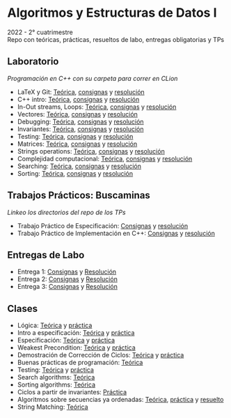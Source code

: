 # Algoritmos y Estructuras de Datos I
2022 - 2° cuatrimestre  
Repo con teóricas, prácticas, resueltos de labo, entregas obligatorias y TPs

## Laboratorio
*Programación en C++ con su carpeta para correr en CLion*
- LaTeX y Git: [Teórica](https://github.com/matuneville/uba-algo1/tree/main/Labo/Te%C3%B3ricas%20de%20Labo/Clase0), [consignas](https://github.com/matuneville/uba-algo1/blob/main/Labo/Consignas/labo00-ej.pdf) y [resolución](https://github.com/matuneville/uba-algo1/blob/main/Labo/Resueltos/labo00/tallerLatex_tex.pdf)
- C++ intro: [Teórica](https://github.com/matuneville/uba-algo1/tree/main/Labo/Te%C3%B3ricas%20de%20Labo/Clase1), [consignas](https://github.com/matuneville/uba-algo1/blob/main/Labo/Consignas/labo01-ej.pdf) y [resolución](https://github.com/matuneville/uba-algo1/tree/main/Labo/Resueltos/labo01)
- In-Out streams, Loops: [Teórica](https://github.com/matuneville/uba-algo1/blob/main/Labo/Te%C3%B3ricas%20de%20Labo/Clase2/labo02.pdf), [consignas](https://github.com/matuneville/uba-algo1/blob/main/Labo/Consignas/labo02-ej.pdf) y [resolución](https://github.com/matuneville/uba-algo1/tree/main/Labo/Resueltos/labo02)
- Vectores: [Teórica](https://github.com/matuneville/uba-algo1/tree/main/Labo/Teóricas%20de%20Labo/Clase3), [consignas](https://github.com/matuneville/uba-algo1/blob/main/Labo/Consignas/labo03-ej.pdf) y [resolución](https://github.com/matuneville/uba-algo1/tree/main/Labo/Resueltos/labo03/src)
- Debugging: [Teórica](https://github.com/matuneville/uba-algo1/blob/main/Labo/Te%C3%B3ricas%20de%20Labo/Clase4/Debugging.pdf), [consignas](https://github.com/matuneville/uba-algo1/blob/main/Labo/Consignas/labo04-ej.pdf) y [resolución](https://github.com/matuneville/uba-algo1/tree/main/Labo/Resueltos/labo04)
- Invariantes: [Teórica](https://github.com/matuneville/uba-algo1/blob/main/Labo/Te%C3%B3ricas%20de%20Labo/Clase5/Taller-ciclos.pdf), [consignas](https://github.com/matuneville/uba-algo1/blob/main/Labo/Consignas/labo05-ej.pdf) y [resolución](https://github.com/matuneville/uba-algo1/tree/main/Labo/Resueltos/labo05)
- Testing: [Teórica](https://github.com/matuneville/uba-algo1/tree/main/Labo/Te%C3%B3ricas%20de%20Labo/Clase6), [consignas](https://github.com/matuneville/uba-algo1/blob/main/Labo/Consignas/labo06-ej.pdf) y [resolución](https://github.com/matuneville/uba-algo1/tree/main/Labo/Resueltos/labo06)
- Matrices: [Teórica](https://github.com/matuneville/uba-algo1/blob/main/Labo/Te%C3%B3ricas%20de%20Labo/Clase7/Matrices.pdf), [consignas](https://github.com/matuneville/uba-algo1/blob/main/Labo/Consignas/labo07-ej.pdf) y [resolución](https://github.com/matuneville/uba-algo1/tree/main/Labo/Resueltos/labo07)
- Strings operations: [Teórica](https://github.com/matuneville/uba-algo1/blob/main/Labo/Te%C3%B3ricas%20de%20Labo/Clase8/Tuplas-String.pdf), [consignas](https://github.com/matuneville/uba-algo1/blob/main/Labo/Consignas/labo08-ej.pdf) y [resolución](https://github.com/matuneville/uba-algo1/tree/main/Labo/Resueltos/labo08/src)
- Complejidad computacional: [Teórica](https://github.com/matuneville/uba-algo1/blob/main/Labo/Te%C3%B3ricas%20de%20Labo/Clase9/complejidad.pdf), [consignas](https://github.com/matuneville/uba-algo1/blob/main/Labo/Consignas/labo09-ej.pdf) y [resolución](https://github.com/matuneville/uba-algo1/tree/main/Labo/Resueltos/labo09)
- Searching: [Teórica](https://github.com/matuneville/uba-algo1/blob/main/Labo/Te%C3%B3ricas%20de%20Labo/Clase10/Searching.pdf), [consignas](https://github.com/matuneville/uba-algo1/blob/main/Labo/Consignas/labo10-ej.pdf) y [resolución](https://github.com/matuneville/uba-algo1/tree/main/Labo/Resueltos/labo10)
- Sorting: [Teórica](https://github.com/matuneville/uba-algo1/blob/main/Labo/Teóricas%20de%20Labo/Clase11/tallerSorting.pdf), [consignas](https://github.com/matuneville/uba-algo1/blob/main/Labo/Teóricas%20de%20Labo/Clase11/tallerSorting.pdf) y [resolución](https://github.com/matuneville/uba-algo1/tree/main/Labo/Resueltos/labo11)

## Trabajos Prácticos: Buscaminas
*Linkeo los directorios del repo de los TPs*
- Trabajo Práctico de Especificación: [Consignas]() y [resolución]()
- Trabajo Práctico de Implementación en C++: [Consignas]() y [resolución]()

## Entregas de Labo
- Entrega 1: [Consignas](https://github.com/matuneville/uba-algo1/tree/main/Entregas/entrega1/Consignas) y [Resolución](https://github.com/matuneville/uba-algo1/tree/main/Entregas/entrega1)
- Entrega 2: [Consignas](https://github.com/matuneville/uba-algo1/tree/main/Entregas/entrega2/Consignas) y [Resolución](https://github.com/matuneville/uba-algo1/tree/main/Entregas/entrega2)
- Entrega 3: [Consignas](https://github.com/matuneville/uba-algo1/tree/main/Entregas/entrega3/Consignas) y [Resolución](https://github.com/matuneville/uba-algo1/tree/main/Entregas/entrega3)

## Clases
- Lógica: [Teórica](https://github.com/matuneville/uba-algo1/blob/main/Te%C3%B3ricas/teo01.pdf) y [práctica](https://github.com/matuneville/uba-algo1/blob/main/Practicas/gu%C3%ADa1.pdf)
- Intro a especificación: [Teórica](https://github.com/matuneville/uba-algo1/blob/main/Te%C3%B3ricas/teo02.pdf) y [práctica](https://github.com/matuneville/uba-algo1/blob/main/Practicas/gu%C3%ADa2.pdf)
- Especificación: [Teórica](https://github.com/matuneville/uba-algo1/blob/main/Te%C3%B3ricas/teo03.pdf) y [práctica](https://github.com/matuneville/uba-algo1/blob/main/Practicas/gu%C3%ADa3.pdf)
- Weakest Precondition: [Teórica](https://github.com/matuneville/uba-algo1/blob/main/Te%C3%B3ricas/teo04.pdf) y [práctica](https://github.com/matuneville/uba-algo1/blob/main/Practicas/gu%C3%ADa4.pdf)
- Demostración de Corrección de Ciclos: [Teórica](https://github.com/matuneville/uba-algo1/blob/main/Te%C3%B3ricas/teo05.pdf) y [práctica](https://github.com/matuneville/uba-algo1/blob/main/Practicas/gu%C3%ADa5.pdf)
- Buenas prácticas de programación: [Teórica](https://github.com/matuneville/uba-algo1/blob/main/Te%C3%B3ricas/teo06.pdf)
- Testing: [Teórica](https://github.com/matuneville/uba-algo1/blob/main/Te%C3%B3ricas/teo07.pdf) y [práctica](https://github.com/matuneville/uba-algo1/blob/main/Practicas/guía6.pdf)
- Search algorithms: [Teórica](https://github.com/matuneville/uba-algo1/blob/main/Te%C3%B3ricas/teo08.pdf)
- Sorting algorithms: [Teórica](https://github.com/matuneville/uba-algo1/blob/main/Teóricas/teo09.pdf)
- Ciclos a partir de invariantes: [Práctica](https://github.com/matuneville/uba-algo1/blob/main/Practicas/guía7.pdf)
- Algoritmos sobre secuencias ya ordenadas: [Teórica](https://github.com/matuneville/uba-algo1/blob/main/Teóricas/teo10.pdf), [práctica](https://campus.exactas.uba.ar/pluginfile.php/425597/mod_resource/content/13/p9.pdf) y [resuelto](https://github.com/matuneville/uba-algo1/blob/main/Practicas/Resuelto/practica9.md)
- String Matching: [Teórica](https://github.com/matuneville/uba-algo1/blob/main/Teóricas/teo11.pdf)

